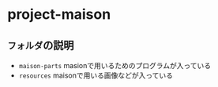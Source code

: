 # project-maison

## `フォルダ`の説明

* `maison-parts` masionで用いるためのプログラムが入っている
* `resources` maisonで用いる画像などが入っている 
